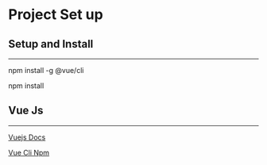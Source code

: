 # Project Set up

## Setup and Install

---

npm install -g @vue/cli

npm install

## Vue Js

---

[Vuejs Docs](https://vuejs.org/)

[Vue Cli Npm](https://www.npmjs.com/package/vue-cli)
